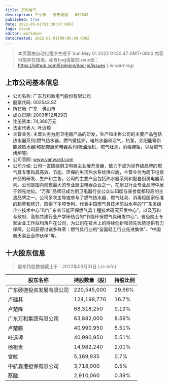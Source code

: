 ```yaml
---
title: 万和电气
description: 中小板 - 家用电器 - 002543
published: true
date: 2022-05-01T01:30:47.000Z
tags: stock
editor: markdown
dateCreated: 2022-01-01T00:00:00.000Z
---
```


> 本页面由自动化程序生成于 Sun May 01 2022 01:30:47 GMT+0800
> 内容可能存在错误，如有bug请提交issue至：https://github.com/Eroleice/doc-pi/issues
{.is-warning}

## 上市公司基本信息
- 公司名称: 广东万和新电气股份有限公司
- 股票代码: 002543.SZ
- 所在地: 广东 - 佛山市
- 成立日期: 2003年12月29日
- 注册资本: 74,360万元
- 法定代表人: 叶远璋
- 主营业务: 主营业务为厨卫电器产品的研发，生产和主售公司的主要产品包括热水器系列(燃气热水器，燃气壁挂炉，电热水器和沼气，热泵，太阳能等新能源热水器)和配套厨房电器系列(吸油烟机，燃气灶具，消毒碗柜，以及燃气烤炉等)
- 公司官网: www.vanward.com
- 公司介绍: 公司一直围绕厨卫电器主业展开发展，致力于成为世界级品牌的燃气具专家和具高效、节能、环保的生活热水系统供应商，主营业务为厨卫电器产品的研发、生产和主售。公司的主要产品包括热水器系列和配套厨房电器系列。公司是国内规模最大的专业厨卫电器企业之一，在厨卫行业专业品牌中居于领先地位。“万和”品牌已成为厨卫电器行业公众认知度与美誉度都较高的主流品牌之一。公司多次主导或参与了燃气热水器、燃气灶具、消毒柜国家标准的起草和修订，取得了多项专利。代表中国燃气具技术前沿水平的“广东省级企业技术中心”和“广东省节能环保燃气具工程技术研究开发中心”，以及万和与政府、高校共建行业产学研结合的“节能环保燃气具研发中心”，省级院士专家企业工作站均落户在公司，为公司在技术上的持续创新和领先优势提供有力保障。公司获得过诸多殊荣：燃气具行业的“全国轻工行业先进集体”、“中国航天事业合作伙伴”等。


## 十大股东信息
> 股东持股数据截止于：2022年03月31日
{.is-info}

| 股东名称 | 持股数量（股） | 持股比例 |
| --- | --- | --- |
| 广东硕德投资发展有限公司 | 220,545,000 | 29.66% |
| 卢础其 | 124,198,776 | 16.7% |
| 卢楚隆 | 68,318,250 | 9.19% |
| 广东万和集团有限公司 | 63,882,000 | 8.59% |
| 卢楚鹏 | 40,990,950 | 5.51% |
| 叶远璋 | 40,990,950 | 5.51% |
| 杨祖贵 | 14,982,240 | 2.01% |
| 曾旼 | 5,169,935 | 0.7% |
| 中航鑫港担保有限公司 | 3,718,000 | 0.5% |
| 蔡融 | 2,910,060 | 0.39% |




